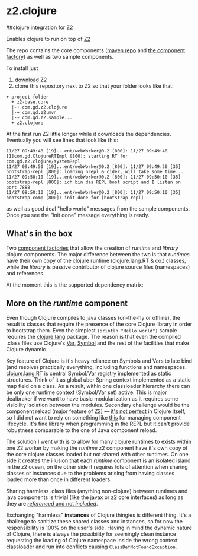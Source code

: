 # z2.clojure
##clojure integration for Z2 

Enables clojure to run on top of [Z2](http://www.z2-environment.eu)

The repo contains the core components ([maven repo](com.gd.z2.clojure.mvn/) and [the component factory](com.gd.z2.clojure/)) as well as two sample components.

To install just

1. [download Z2](https://redmine.z2-environment.net/projects/z2-environment/wiki/Step_2_-_Install_and_run_in_5_minutes)
1. clone this repository next to Z2 so that your folder looks like that:
```
+ project folder
  + z2-base.core
  |-+ com.gd.z2.clojure
  |-+ com.gd.z2.mvn
  |-+ com.gd.z2.sample...
  + z2.clojure
```

At the first run Z2 little longer while it downloads the dependencies. Eventually you will see lines that look like this:
```
11/27 09:49:48 [19]...ent/webWorker@0.2 [800]: 11/27 09:49:48 [1]com.gd.ClojureRTImpl [800]: starting RT for com.gd.z2.clojure/systemRepl
11/27 09:49:50 [19]...ent/webWorker@0.2 [800]: 11/27 09:49:50 [35]      bootstrap-repl [800]: loading nrepl & cider, will take some time...
11/27 09:50:10 [19]...ent/webWorker@0.2 [800]: 11/27 09:50:10 [35]      bootstrap-repl [800]: ich bin das REPL boot script and I listen on port 7888
11/27 09:50:10 [19]...ent/webWorker@0.2 [800]: 11/27 09:50:10 [35]      bootstrap-comp [800]: init done for [bootstrap-repl]
```
as well as good deal "hello world" messages from the sample components. Once you see the "init done" message everything is ready.

## What's in the box

Two [component factories](http://www.z2-environment.eu/v24doc#__RefHeading__3627_2054128055) that allow the creation of *runtime* and *library* clojure components. The major difference between the two is that *runtimes* have their own copy of the clojure runtime (clojure.lang.RT & co.) classes, while the *library* is passive contributor of clojure source files (namespaces) and references. 

At the moment this is the supported dependency matrix:

## More on the *runtime* component

Even though Clojure compiles to java classes (on-the-fly or offline), the result is classes that require the presence of the core Clojure library in order to bootstrap them. Even the simplest `(println "Hello world")` sample requires the [clojure.lang](https://github.com/clojure/clojure/blob/master/src/jvm/clojure/lang/) package. The reason is that even the compiled .class files use Clojure's [Var](https://github.com/clojure/clojure/blob/master/src/jvm/clojure/lang/Var.java), [Symbol](https://github.com/clojure/clojure/blob/master/src/jvm/clojure/lang/Symbol.java) and the rest of the facilities that make Clojure dynamic.

Key feature of Clojure is it's heavy reliance on Symbols and Vars to late bind (and resolve) practically everything, including functions and namespaces. [clojure.lang.RT](https://github.com/clojure/clojure/blob/master/src/jvm/clojure/lang/RT.java) is central Symbol/Var registry implemented as static structures. Think of it as global uber Spring context implemented as a static map field on a class. As a result, within one classloader hierarchy there can be only one runtime context (Symbol/Var set) active. This is major dealbraker if we want to have basic modularization as it requires some visibility isolation between the modules. Secondary challenge would be the component reload (major feature of Z2) — [it's not perfect](http://dev.clojure.org/display/design/Never+Close+a+REPL) in Clojure itself, so I did not want to rely on something like [this](https://github.com/clojure/tools.namespace) for managing component lifecycle. It's fine library when programming in the REPL but it can't provide robustness comparable to the one of Java component reload.

The solution I went with is to allow for many clojure runtimes to exists within one Z2 worker by making the *runtime* z2 component have it's own copy of the core clojure classes loaded but not shared with other runtimes. On one side it creates the illusion that each *runtime* component is an isolated island in the z2 ocean, on the other side it requires lots of attention when sharing classes or instances due to the problems arising from having classes loaded more than once in different loaders. 

Sharing harmless .class files (anything non-clojure) between runtimes and java components is trivial (like the javax or z2 core interfaces) as long as they are [*referenced* and not *included*](http://www.z2-environment.eu/v24doc#__RefHeading__3643_2054128055).

Exchanging "harmless" **instances** of Clojure thingies is different thing. It's a challenge to sanitize these shared classes and instances, so for now the responsibility is 100% on the user's side. Having in mind the dynamic nature of Clojure, there is always the possibility for seemingly clean instance requesting the loading of Clojure namespace inside the wrong context classloader and run into conflicts causing `ClassDefNotFoundException`.
